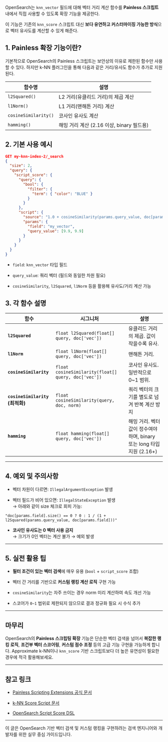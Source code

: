 
OpenSearch는 `knn_vector` 필드에 대해 벡터 거리 계산 함수를 **Painless 스크립트** 내에서 직접 사용할 수 있도록 확장 기능을 제공한다. 

이 기능은 기존의 `knn_score` 스크립트 대신 **보다 유연하고 커스터마이징 가능한 방식**으로 벡터 유사도를 계산할 수 있게 해준다.

## 1. Painless 확장 기능이란?

기본적으로 OpenSearch의 Painless 스크립트는 보안상의 이유로 제한된 함수만 사용할 수 있다. 
하지만 k-NN 플러그인을 통해 다음과 같은 거리/유사도 함수가 추가로 지원된다.

| 함수명                  | 설명                             |
| -------------------- | ------------------------------ |
| `l2Squared()`        | L2 거리(유클리드 거리)의 제곱 계산          |
| `l1Norm()`           | L1 거리(맨해튼 거리) 계산               |
| `cosineSimilarity()` | 코사인 유사도 계산                     |
| `hamming()`          | 해밍 거리 계산 (2.16 이상, binary 필드용) |

## 2. 기본 사용 예시

```json
GET my-knn-index-2/_search
{
  "size": 2,
  "query": {
    "script_score": {
      "query": {
        "bool": {
          "filter": {
            "term": { "color": "BLUE" }
          }
        }
      },
      "script": {
        "source": "1.0 + cosineSimilarity(params.query_value, doc[params.field])",
        "params": {
          "field": "my_vector",
          "query_value": [9.9, 9.9]
        }
      }
    }
  }
}
```

- `field`: `knn_vector` 타입 필드
    
- `query_value`: 쿼리 벡터 (필드와 동일한 차원 필요)
    
- `cosineSimilarity`, `l2Squared`, `l1Norm` 등을 활용해 유사도/거리 계산 가능


## 3. 각 함수 설명

|함수|시그니처|설명|
|---|---|---|
|**`l2Squared`**|`float l2Squared(float[] query, doc['vec'])`|유클리드 거리의 제곱. 값이 작을수록 유사.|
|**`l1Norm`**|`float l1Norm(float[] query, doc['vec'])`|맨해튼 거리.|
|**`cosineSimilarity`**|`float cosineSimilarity(float[] query, doc['vec'])`|코사인 유사도. 일반적으로 0~1 범위.|
|**`cosineSimilarity` (최적화)**|`float cosineSimilarity(query, doc, norm)`|쿼리 벡터의 크기를 별도로 넘겨 반복 계산 방지|
|**`hamming`**|`float hamming(float[] query, doc['vec'])`|해밍 거리. 벡터 값이 정수여야 하며, binary 또는 long 타입 지원 (2.16+)|

---

## 4. 예외 및 주의사항

- 벡터 차원이 다르면: `IllegalArgumentException` 발생
    
- 벡터 필드가 비어 있으면: `IllegalStateException` 발생  
    → 아래와 같이 size 체크로 회피 가능:
    

```painless
"doc[params.field].size() == 0 ? 0 : 1 / (1 + l2Squared(params.query_value, doc[params.field]))"
```

- **코사인 유사도는 0 벡터 사용 금지**  
    → 크기가 0인 벡터는 계산 불가 → 예외 발생
    

---

## 5. 실전 활용 팁

- **필터 조건이 있는 벡터 검색**에 매우 유용 (`bool` + `script_score` 조합)
    
- 벡터 간 거리를 기반으로 **커스텀 랭킹 계산 로직** 구현 가능
    
- `cosineSimilarity`는 자주 쓰이는 경우 norm 미리 계산하여 속도 개선 가능
    
- 스코어가 `0~1` 범위로 제한되지 않으므로 결과 정규화 필요 시 수식 추가
    

---

## 마무리

OpenSearch의 **Painless 스크립팅 확장** 기능은 단순한 벡터 검색을 넘어서 **복잡한 랭킹 로직**, **조건부 벡터 스코어링**, **커스텀 점수 조정** 등의 고급 기능 구현을 가능하게 합니다. Approximate k-NN이나 `knn_score` 기반 스크립트보다 더 높은 유연성이 필요한 경우에 적극 활용해보세요.

---

## 참고 링크

- [Painless Scripting Extensions 공식 문서](https://opensearch.org/docs/latest/search-plugins/knn/painless-scripting/)
    
- [k-NN Score Script 문서](https://opensearch.org/docs/latest/search-plugins/knn/knn-score-script/)
    
- [OpenSearch Script Score DSL](https://opensearch.org/docs/latest/query-dsl/script-score/)
    

---

이 글은 OpenSearch 기반 벡터 검색 및 커스텀 랭킹을 구현하려는 검색 엔지니어와 개발자를 위한 실무 중심 가이드입니다.